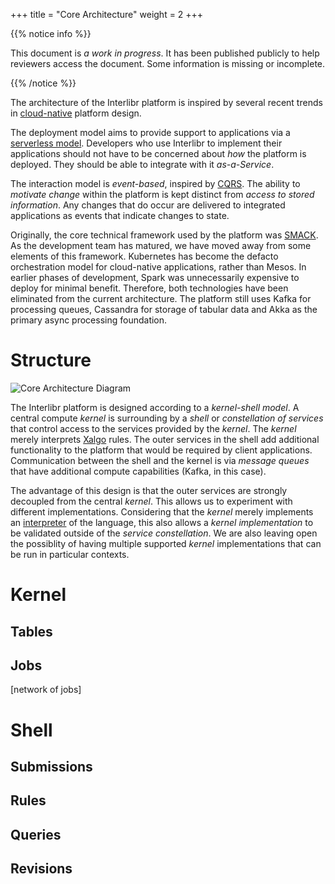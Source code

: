 +++
title = "Core Architecture"
weight = 2
+++

{{% notice info %}}

This document is *a work in progress*. It has been published publicly to help
reviewers access the document. Some information is missing or incomplete.

{{% /notice %}}

The architecture of the Interlibr platform is inspired by several recent trends
in [cloud-native](https://www.cncf.io/about/faq/) platform design.

The deployment model aims to provide support to applications via a [serverless
model](https://github.com/cncf/wg-serverless/tree/master/whitepapers/serverless-overview). Developers
who use Interlibr to implement their applications should not have to be
concerned about _how_ the platform is deployed. They should be able to integrate
with it _as-a-Service_.

The interaction model is _event-based_, inspired by
[CQRS](https://en.wikipedia.org/wiki/Command–query_separation). The ability to
_motivate change_ within the platform is kept distinct from _access to stored
information_. Any changes that do occur are delivered to integrated applications
as events that indicate changes to state.

Originally, the core technical framework used by the platform was
[SMACK](mesosphere.com/blog/smack-stack-new-lamp-stack/). As the development
team has matured, we have moved away from some elements of this
framework. Kubernetes has become the defacto orchestration model for
cloud-native applications, rather than Mesos. In earlier phases of development,
Spark was unnecessarily expensive to deploy for minimal benefit. Therefore, both
technologies have been eliminated from the current architecture. The platform
still uses Kafka for processing queues, Cassandra for storage of tabular data
and Akka as the primary async processing foundation.

# Structure

![Core Architecture Diagram](/images/core.architecture.svg)

The Interlibr platform is designed according to a _kernel-shell model_. A
central compute _kernel_ is surrounding by a _shell_ or _constellation of
services_ that control access to the services provided by the _kernel_. The
_kernel_ merely interprets [Xalgo](../language/xalgo) rules. The outer services
in the shell add additional functionality to the platform that would be required
by client applications. Communication between the shell and the kernel is via
_message queues_ that have additional compute capabilities (Kafka, in this
case).

The advantage of this design is that the outer services are strongly decoupled
from the central _kernel_. This allows us to experiment with different
implementations. Considering that the _kernel_ merely implements an
[interpreter](../language/interpreter) of the language, this also allows a
_kernel implementation_ to be validated outside of the _service
constellation_. We are also leaving open the possiblity of having multiple
supported _kernel_ implementations that can be run in particular contexts.

# Kernel

## Tables

## Jobs

[network of jobs]

# Shell

## Submissions

## Rules

## Queries

## Revisions


